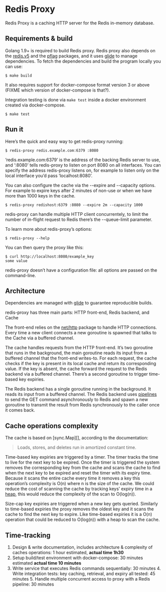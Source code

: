 Redis Proxy
===========

Redis Proxy is a caching HTTP server for the Redis in-memory database.

Requirements & build
--------------------

Golang 1.9+ is required to build Redis proxy. Redis proxy also depends on the
[redis.v5](https://godoc.org/gopkg.in/redis.v5) and the
[pflag](https://godoc.org/github.com/spf13/pflag) packages, and it uses
[glide][] to manage dependencies. To fetch the dependencies and build the
program locally you can use:

    $ make build

It also requires support for docker-compose format version 3 or above (FIXME
which version of docker-compose is that?).

Integration testing is done via `make test` inside a docker environment created
via docker-compose.

    $ make test

Run it
------

Here’s the quick and easy way to get redis-proxy running:

    $ redis-proxy redis.example.com:6379 :8080

‘redis.example.com:6379’ is the address of the backing Redis server to use, and
‘:8080’ tells redis-proxy to listen on port 8080 on all interfaces. You can
specify the address redis-proxy listens on, for example to listen only on the
local interface you’d pass ‘localhost:8080’.

You can also configure the cache via the --expire and --capacity options. For
example to expire keys after 2 minutes of non-use or when we have more than 1000
keys in the cache.

    $ redis-proxy redishost:6379 :8080 --expire 2m --capacity 1000

redis-proxy can handle multiple HTTP client concurrentely, to limit the number
of in-flight request to Redis there’s the --queue-limit parameter.

To learn more about redis-proxy’s options:

    $ redis-proxy --help

You can then query the proxy like this:

    $ curl http://localhost:8080/example_key
    some value

redis-proxy doesn’t have a configuration file: all options are passed on the
command-line.

Architecture
------------

Dependencies are managed with [glide][] to guarantee reproducible builds.

[glide]: https://glide.sh/

redis-proxy has three main parts: HTTP front-end, Redis backend, and Cache

The front-end relies on the [net/http](https://godoc.org/net/http) package to
handle HTTP connections. Every time a new client connects a new goroutine is
spawned that talks to the Cache via a buffered channel.

The cache handles requests from the HTTP front-end. It’s two goroutine that
runs in the background, the main goroutine reads its input from a buffered
channel that the front-end writes-to. For each request, the cache checks if the
key is present in its local cache and return its corresponding value. If the key
is absent, the cache forward the request to the Redis backend via a buffered
channel. There’s a second goroutine to trigger time-based key expiries.

The Redis backend has a single goroutine running in the background. It reads its
input from a buffered channel. The Redis backend uses
[pipelines](https://redis.io/topics/pipelining) to send the GET command
asynchronously to Redis and spawn a new goroutine to transmit the result from
Redis synchronously to the caller once it comes back.

Cache operations complexity
---------------------------

The cache is based on [sync.Map][], according to the documentation:

> Loads, stores, and deletes run in amortized constant time.

Time-based key expiries are triggered by a timer. The timer tracks the time to
live for the next key to be expired. Once the timer is triggered the system
removes the corresponding key from the cache and scans the cache to find when
the next key to be expired and reset the timer with its expiry time. Because it
scans the entire cache every time it removes a key this operation’s complexity
is O(n) where n is the size of the cache. We could reduce the cost of scanning
the cache by tracking keys’ expiry time in a [heap][], this would reduce the
complexity of the scan to O(log(n)).

[heap]: https://godoc.org/container/heap

Size-cap key expiries are triggered when a new key gets queried. Similarly to
time-based expiries the proxy removes the oldest key and it scans
the cache to find the next key to expire. Like time-based expiries it is a O(n)
operation that could be reduced to O(log(n)) with a heap to scan the cache.

Time-tracking
-------------

1. Design & write documentation, includes architecture & complexity of caches
   operations: 1 hour estimated, **actual time 1h30**
2. Setup build/test environment with docker-compose: 30 minutes estimated
   **actual time 10 minutes**
3. Write service that executes Redis commands sequentially: 30 minutes
   4. Write integration tests: key caching, retrieval, and expiry all tested: 45
      minutes
      5. Handle multiple concurrent access to proxy with a Redis pipeline: 30
         minutes
